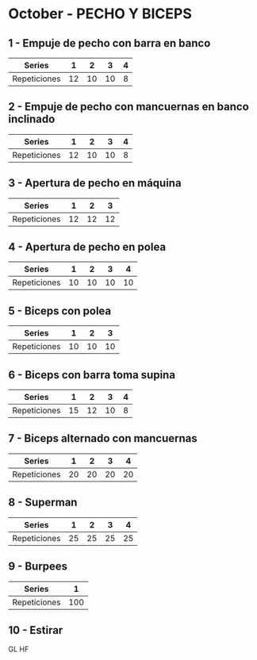 # October - PECHO Y BICEPS

## 1 - Empuje de pecho con barra en banco
| Series | 1 | 2 | 3 | 4 |
|----------|----------|----------|----------|----------|
| Repeticiones | 12 | 10 | 10 | 8 |
## 2 - Empuje de pecho con mancuernas en banco inclinado
| Series | 1 | 2 | 3 | 4 |
|----------|----------|----------|----------|----------|
| Repeticiones | 12 | 10 | 10 | 8 |
## 3 - Apertura de pecho en máquina
| Series | 1 | 2 | 3 |
|----------|----------|----------|----------|
| Repeticiones | 12 | 12 | 12 |
## 4 - Apertura de pecho en polea
| Series | 1 | 2 | 3 | 4 |
|----------|----------|----------|----------|----------|
| Repeticiones | 10 | 10 | 10 | 10 |
## 5 - Biceps con polea
| Series | 1 | 2 | 3 |
|----------|----------|----------|----------|
| Repeticiones | 10 | 10 | 10 |
## 6 - Biceps con barra toma supina
| Series | 1 | 2 | 3 | 4 |
|----------|----------|----------|----------|----------|
| Repeticiones | 15 | 12 | 10 | 8 |
## 7 - Biceps alternado con mancuernas
| Series | 1 | 2 | 3 | 4 |
|----------|----------|----------|----------|----------|
| Repeticiones | 20 | 20 | 20 | 20 |
## 8 - Superman
| Series | 1 | 2 | 3 | 4 |
|----------|----------|----------|----------|----------|
| Repeticiones | 25 | 25 | 25 | 25 |
## 9 - Burpees
| Series | 1 |
|----------|----------|
| Repeticiones | 100 |
## 10 - Estirar
GL HF
